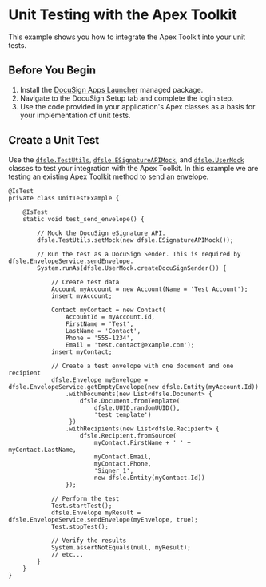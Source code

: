 # Unit Testing with the Apex Toolkit
This example shows you how to integrate the Apex Toolkit into your unit tests.

## Before You Begin
1. Install the [DocuSign Apps Launcher](https://appexchange.salesforce.com/appxListingDetail?listingId=a0N3A00000FK9gtUAD) managed package.
1. Navigate to the DocuSign Setup tab and complete the login step.
1. Use the code provided in your application's Apex classes as a basis for your implementation of unit tests.

## Create a Unit Test
Use the [`dfsle.TestUtils`](/salesforce/apex-toolkit-reference/testutils.html), [`dfsle.ESignatureAPIMock`](/salesforce/apex-toolkit-reference/esignatureapimock.html), and [`dfsle.UserMock`](/salesforce/apex-toolkit-reference/usermock.html) classes to test your integration with the Apex Toolkit. In this example we are testing an existing Apex Toolkit method to send an envelope.

```Apex
@IsTest
private class UnitTestExample {

    @IsTest
    static void test_send_envelope() {

        // Mock the DocuSign eSignature API.
        dfsle.TestUtils.setMock(new dfsle.ESignatureAPIMock());
		
        // Run the test as a DocuSign Sender. This is required by dfsle.EnvelopeService.sendEnvelope.
        System.runAs(dfsle.UserMock.createDocuSignSender()) {

            // Create test data
            Account myAccount = new Account(Name = 'Test Account');
            insert myAccount;
             
            Contact myContact = new Contact(
                AccountId = myAccount.Id,
                FirstName = 'Test',
                LastName = 'Contact',
                Phone = '555-1234',
                Email = 'test.contact@example.com');
            insert myContact;
        
            // Create a test envelope with one document and one recipient
            dfsle.Envelope myEnvelope = dfsle.EnvelopeService.getEmptyEnvelope(new dfsle.Entity(myAccount.Id))
                .withDocuments(new List<dfsle.Document> { 
                    dfsle.Document.fromTemplate(
                        dfsle.UUID.randomUUID(),
                        'test template')
                 })
                .withRecipients(new List<dfsle.Recipient> {
                    dfsle.Recipient.fromSource(
                        myContact.FirstName + ' ' + myContact.LastName,
                        myContact.Email,
                        myContact.Phone,
                        'Signer 1',
                        new dfsle.Entity(myContact.Id))
                });
    
            // Perform the test
            Test.startTest();
            dfsle.Envelope myResult = dfsle.EnvelopeService.sendEnvelope(myEnvelope, true);
            Test.stopTest();
        
            // Verify the results
            System.assertNotEquals(null, myResult);
            // etc...
        }
    }
}
```

